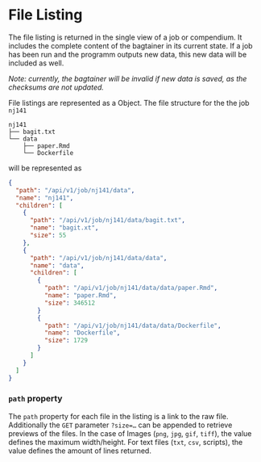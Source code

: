 # File Listing

The file listing is returned in the single view of a job or compendium. It includes the complete content of the bagtainer in its current state. If a job has been run and the programm outputs new data, this new data will be included as well.

_Note: currently, the bagtainer will be invalid if new data is saved, as the checksums are not updated._

File listings are represented as a Object. The file structure for the the job `nj141`
```
nj141
├── bagit.txt
└── data
    ├── paper.Rmd
    └── Dockerfile
```
will be represented as
```json
{
  "path": "/api/v1/job/nj141/data",
  "name": "nj141",
  "children": [
    {
      "path": "/api/v1/job/nj141/data/bagit.txt",
      "name": "bagit.xt",
      "size": 55
    },
    {
      "path": "/api/v1/job/nj141/data/data",
      "name": "data",
      "children": [
        {
          "path": "/api/v1/job/nj141/data/data/paper.Rmd",
          "name": "paper.Rmd",
          "size": 346512
        }
        {
          "path": "/api/v1/job/nj141/data/data/Dockerfile",
          "name": "Dockerfile",
          "size": 1729
        }
      ]
    }
  ]
}
```

### `path` property

The `path` property for each file in the listing is a link to the raw file. Additionally the `GET` parameter `?size=…` can be appended to retrieve previews of the files. In the case of Images (`png`, `jpg`, `gif`, `tiff`), the value defines the maximum width/height. For text files (`txt`, `csv`, scripts), the value defines the amount of lines returned.
